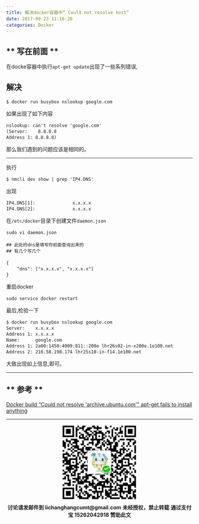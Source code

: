 ```yaml
---
title: 解决docker容器中” Could not resolve host”
date: 2017-09-23 11:16:20
categories: Docker
---
```


## ** 写在前面 **

在docke容器中执行`apt-get update`出现了一些系列错误,


## 解决


```
$ docker run busybox nslookup google.com
```

如果出现了如下内容
```
nslookup: can't resolve 'google.com'   
(Server:    8.8.8.8
Address 1: 8.8.8.8)
```

那么我们遇到的问题应该是相同的。

*********

执行
```
$ nmcli dev show | grep 'IP4.DNS'
```

出现
```
IP4.DNS[1]:              x.x.x.x
IP4.DNS[2]:              x.x.x.x
```

在`/etc/docker`目录下创建文件`daemon.json`

```
sudo vi daemon.json

## 此处的dns是填写你前面查询出来的
## 有几个写几个

{                                                                          
    "dns": ["x.x.x.x", "x.x.x.x"]                                                                           
}

```
重启docker
```
sudo service docker restart
```

最后,检验一下

```
$ docker run busybox nslookup google.com
Server:    x.x.x.x
Address 1: x.x.x.x
Name:      google.com
Address 1: 2a00:1450:4009:811::200e lhr26s02-in-x200e.1e100.net
Address 2: 216.58.198.174 lhr25s10-in-f14.1e100.net
```
大致出现如上信息,即可。


**********

## ** 参考 **

[Docker build “Could not resolve 'archive.ubuntu.com'” apt-get fails to install anything](https://stackoverflow.com/questions/24991136/docker-build-could-not-resolve-archive-ubuntu-com-apt-get-fails-to-install-a)



**********

<div width="100%" align="center"><img src="/img/wx.png" alt="微信赞助二维码"></div></div>
<p style="margin-top: 0.4em; text-align: center">
      <b style="font-size: 1em;">讨论请发邮件到 lichanghangcumt@gmail.com</b>
      <b style="font-size: 1em;">未经授权，禁止转载</b>
      <b style="font-size: 1em;">通过支付宝 15262042918 赞助此文</b>
 </p>